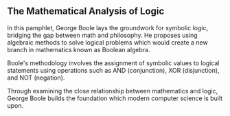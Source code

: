 ## The Mathematical Analysis of Logic

In this pamphlet, George Boole lays the groundwork for symbolic logic, bridging the gap between math and philosophy. He proposes using algebraic methods to solve logical problems which would create a new branch in mathematics known as Boolean algebra.

Boole's methodology involves the assignment of symbolic values to logical statements using operations such as AND (conjunction), XOR (disjunction), and NOT (negation).

Through examining the close relationship between mathematics and logic, George Boole builds the foundation which modern computer science is built upon.